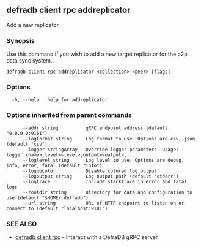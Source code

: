 ## defradb client rpc addreplicator

Add a new replicator

### Synopsis

Use this command if you wish to add a new target replicator
for the p2p data sync system.

```
defradb client rpc addreplicator <collection> <peer> [flags]
```

### Options

```
  -h, --help   help for addreplicator
```

### Options inherited from parent commands

```
      --addr string          gRPC endpoint address (default "0.0.0.0:9161")
      --logformat string     Log format to use. Options are csv, json (default "csv")
      --logger stringArray   Override logger parameters. Usage: --logger <name>,level=<level>,output=<output>,...
      --loglevel string      Log level to use. Options are debug, info, error, fatal (default "info")
      --lognocolor           Disable colored log output
      --logoutput string     Log output path (default "stderr")
      --logtrace             Include stacktrace in error and fatal logs
      --rootdir string       Directory for data and configuration to use (default "$HOME/.defradb")
      --url string           URL of HTTP endpoint to listen on or connect to (default "localhost:9181")
```

### SEE ALSO

* [defradb client rpc](defradb_client_rpc.md)	 - Interact with a DefraDB gRPC server

